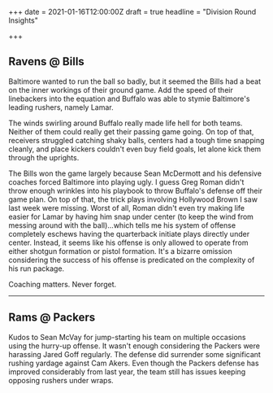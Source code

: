+++
date = 2021-01-16T12:00:00Z
draft = true
headline = "Division Round Insights"

+++
## Ravens @ Bills

Baltimore wanted to run the ball so badly, but it seemed the Bills had a beat on the inner workings of their ground game. Add the speed of their linebackers into the equation and Buffalo was able to stymie Baltimore's leading rushers, namely Lamar.

The winds swirling around Buffalo really made life hell for both teams. Neither of them could really get their passing game going. On top of that, receivers struggled catching shaky balls, centers had a tough time snapping cleanly, and place kickers couldn't even buy field goals, let alone kick them through the uprights.

The Bills won the game largely because Sean McDermott and his defensive coaches forced Baltimore into playing ugly. I guess Greg Roman didn't throw enough wrinkles into his playbook to throw Buffalo's defense off their game plan. On top of that, the trick plays involving Hollywood Brown I saw last week were missing. Worst of all, Roman didn't even try making life easier for Lamar by having him snap under center (to keep the wind from messing around with the ball)...which tells me his system of offense completely eschews having the quarterback initiate plays directly under center. Instead, it seems like his offense is only allowed to operate from either shotgun formation or pistol formation. It's a bizarre omission considering the success of his offense is predicated on the complexity of his run package.

Coaching matters. Never forget.

***

## Rams @ Packers

Kudos to Sean McVay for jump-starting his team on multiple occasions using the hurry-up offense. It wasn't enough considering the Packers were harassing Jared Goff regularly. The defense did surrender some significant rushing yardage against Cam Akers. Even though the Packers defense has improved considerably from last year, the team still has issues keeping opposing rushers under wraps.